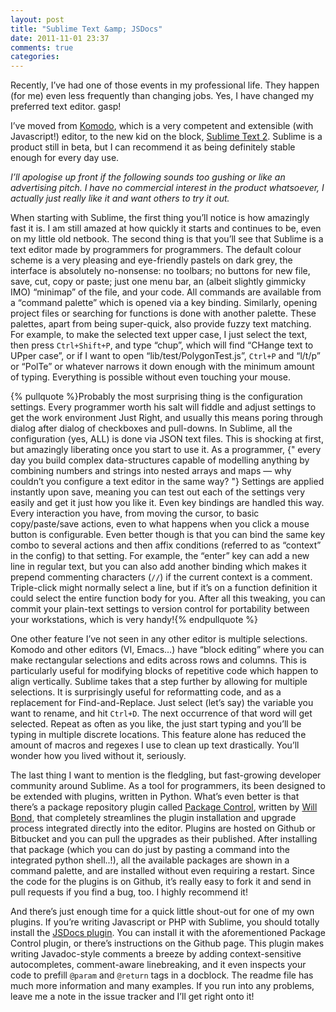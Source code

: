 ```yaml
---
layout: post
title: "Sublime Text &amp; JSDocs"
date: 2011-11-01 23:37
comments: true
categories: 
---
```


Recently, I’ve had one of those events in my professional life. They happen (for me) even less frequently than changing jobs. Yes, I have changed my preferred text editor. gasp!

I’ve moved from [Komodo](http://www.activestate.com/komodo-edit), which is a very competent and extensible (with Javascript!) editor, to the new kid on the block, [Sublime Text 2](http://www.sublimetext.com/). Sublime is a product still in beta, but I can recommend it as being definitely stable enough for every day use.

*I’ll apologise up front if the following sounds too gushing or like an advertising pitch. I have no commercial interest in the product whatsoever, I actually just really like it and want others to try it out.*

When starting with Sublime, the first thing you’ll notice is how amazingly fast it is. I am still amazed at how quickly it starts and continues to be, even on my little old netbook. The second thing is that you’ll see that Sublime is a text editor made by programmers for programmers. The default colour scheme is a very pleasing and eye-friendly pastels on dark grey, the interface is absolutely no-nonsense: no toolbars; no buttons for new file, save, cut, copy or paste; just one menu bar, an (albeit slightly gimmicky IMO) “minimap” of the file, and your code. All commands are available from a “command palette” which is opened via a key binding. Similarly, opening project files or searching for functions is done with another palette. These palettes, apart from being super-quick, also provide fuzzy text matching. For example, to make the selected text upper case, I just select the text, then press `Ctrl+Shift+P`, and type “chup”, which will find “CHange text to UPper case”, or if I want to open “lib/test/PolygonTest.js”, `Ctrl+P` and “l/t/p” or “PolTe” or whatever narrows it down enough with the minimum amount of typing. Everything is possible without even touching your mouse.

{% pullquote %}Probably the most surprising thing is the configuration settings. Every programmer worth his salt will fiddle and adjust settings to get the work environment Just Right, and usually this means poring through dialog after dialog of checkboxes and pull-downs. In Sublime, all the configuration (yes, ALL) is done via JSON text files. This is shocking at first, but amazingly liberating once you start to use it. As a programmer, {" every day you build complex data-structures capable of modelling anything by combining numbers and strings into nested arrays and maps — why couldn’t you configure a text editor in the same way? "} Settings are applied instantly upon save, meaning you can test out each of the settings very easily and get it just how you like it. Even key bindings are handled this way. Every interaction you have, from moving the cursor, to basic copy/paste/save actions, even to what happens when you click a mouse button is configurable. Even better though is that you can bind the same key combo to several actions and then affix conditions (referred to as “context” in the config) to that setting. For example, the “enter” key can add a new line in regular text, but you can also add another binding which makes it prepend commenting characters (`//`) if the current context is a comment. Triple-click might normally select a line, but if it’s on a function definition it could select the entire function body for you. After all this tweaking, you can commit your plain-text settings to version control for portability between your workstations, which is very handy!{% endpullquote %}

One other feature I’ve not seen in any other editor is multiple selections. Komodo and other editors (VI, Emacs…) have “block editing” where you can make rectangular selections and edits across rows and columns. This is particularly useful for modifying blocks of repetitive code which happen to align vertically. Sublime takes that a step further by allowing for multiple selections. It is surprisingly useful for reformatting code, and as a replacement for Find-and-Replace. Just select (let’s say) the variable you want to rename, and hit `Ctrl+D`. The next occurrence of that word will get selected. Repeat as often as you like, the just start typing and you’ll be typing in multiple discrete locations. This feature alone has reduced the amount of macros and regexes I use to clean up text drastically. You’ll wonder how you lived without it, seriously.

The last thing I want to mention is the fledgling, but fast-growing developer community around Sublime. As a tool for programmers, its been designed to be extended with plugins, written in Python. What’s even better is that there’s a package repository plugin called [Package Control](https://github.com/wbond/sublime_package_control), written by [Will Bond](https://github.com/wbond), that completely streamlines the plugin installation and upgrade process integrated directly into the editor. Plugins are hosted on Github or Bitbucket and you can pull the upgrades as their published. After installing that package (which you can do just by pasting a command into the integrated python shell..!), all the available packages are shown in a command palette, and are installed without even requiring a restart. Since the code for the plugins is on Github, it’s really easy to fork it and send in pull requests if you find a bug, too. I highly recommend it!

And there’s just enough time for a quick little shout-out for one of my own plugins. If you’re writing Javascript or PHP with Sublime, you should totally install the [JSDocs plugin](http://github.com/spadgos/sublime-jsdocs). You can install it with the aforementioned Package Control plugin, or there’s instructions on the Github page. This plugin makes writing Javadoc-style comments a breeze by adding context-sensitive autocompletes, comment-aware linebreaking, and it even inspects your code to prefill `@param` and `@return` tags in a docblock. The readme file has much more information and many examples. If you run into any problems, leave me a note in the issue tracker and I’ll get right onto it!
